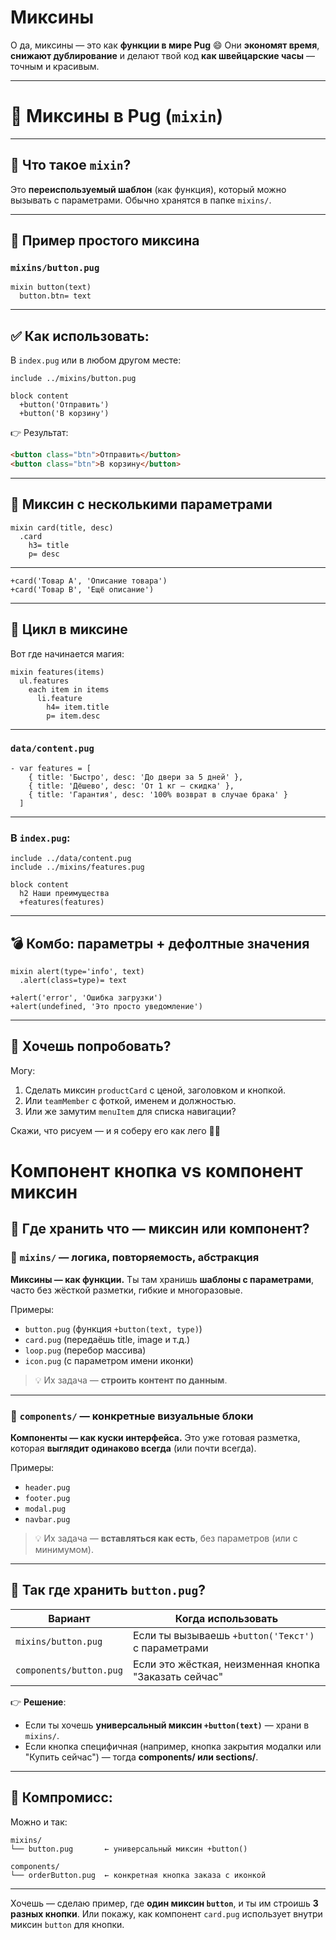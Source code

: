 # Миксины
О да, миксины — это как **функции в мире Pug** 😄 Они **экономят время**, **снижают дублирование** и делают твой код **как швейцарские часы** — точным и красивым.

---

# 🧠 Миксины в Pug (`mixin`)

---

## 🔧 Что такое `mixin`?
Это **переиспользуемый шаблон** (как функция), который можно вызывать с параметрами. Обычно хранятся в папке `mixins/`.

---

## 📄 Пример простого миксина

### `mixins/button.pug`

```pug
mixin button(text)
  button.btn= text
```

---

## ✅ Как использовать:

В `index.pug` или в любом другом месте:

```pug
include ../mixins/button.pug

block content
  +button('Отправить')
  +button('В корзину')
```

👉 Результат:

```html
<button class="btn">Отправить</button>
<button class="btn">В корзину</button>
```

---

## 🧩 Миксин с несколькими параметрами

```pug
mixin card(title, desc)
  .card
    h3= title
    p= desc
```

---

```pug
+card('Товар A', 'Описание товара')
+card('Товар B', 'Ещё описание')
```

---

## 🔁 Цикл в миксине

Вот где начинается магия:

```pug
mixin features(items)
  ul.features
    each item in items
      li.feature
        h4= item.title
        p= item.desc
```

---

### `data/content.pug`

```pug
- var features = [
    { title: 'Быстро', desc: 'До двери за 5 дней' },
    { title: 'Дёшево', desc: 'От 1 кг — скидка' },
    { title: 'Гарантия', desc: '100% возврат в случае брака' }
  ]
```

---

### В `index.pug`:

```pug
include ../data/content.pug
include ../mixins/features.pug

block content
  h2 Наши преимущества
  +features(features)
```

---

## 💣 Комбо: параметры + дефолтные значения

```pug
mixin alert(type='info', text)
  .alert(class=type)= text

+alert('error', 'Ошибка загрузки')
+alert(undefined, 'Это просто уведомление')
```

---

## 🧪 Хочешь попробовать?

Могу:

1. Сделать миксин `productCard` с ценой, заголовком и кнопкой.
2. Или `teamMember` с фоткой, именем и должностью.
3. Или же замутим `menuItem` для списка навигации?

Скажи, что рисуем — и я соберу его как лего 🔧🧱

# Компонент кнопка vs компонент миксин
## 🧩 **Где хранить что — миксин или компонент?**
### 🔹 `mixins/` — логика, повторяемость, абстракция

**Миксины — как функции.**
Ты там хранишь **шаблоны с параметрами**, часто без жёсткой разметки, гибкие и многоразовые.

Примеры:

* `button.pug` (функция `+button(text, type)`)
* `card.pug` (передаёшь title, image и т.д.)
* `loop.pug` (перебор массива)
* `icon.pug` (с параметром имени иконки)

> 💡 Их задача — **строить контент по данным**.

---

### 🔹 `components/` — конкретные визуальные блоки

**Компоненты — как куски интерфейса.**
Это уже готовая разметка, которая **выглядит одинаково всегда** (или почти всегда).

Примеры:

* `header.pug`
* `footer.pug`
* `modal.pug`
* `navbar.pug`

> 💡 Их задача — **вставляться как есть**, без параметров (или с минимумом).

---

## 🔁 Так где хранить `button.pug`?

| Вариант                 | Когда использовать                                    |
| ----------------------- | ----------------------------------------------------- |
| `mixins/button.pug`     | Если ты вызываешь `+button('Текст')` с параметрами    |
| `components/button.pug` | Если это жёсткая, неизменная кнопка "Заказать сейчас" |

👉 **Решение**:
* Если ты хочешь **универсальный миксин `+button(text)`** — храни в `mixins/`.
* Если кнопка специфичная (например, кнопка закрытия модалки или "Купить сейчас") — тогда **components/ или sections/**.

---

## 🔧 Компромисс:

Можно и так:

```
mixins/
└── button.pug       ← универсальный миксин +button()

components/
└── orderButton.pug  ← конкретная кнопка заказа с иконкой
```

---

Хочешь — сделаю пример, где **один миксин `button`**, и ты им строишь **3 разных кнопки**. Или покажу, как компонент `card.pug` использует внутри миксин `button` для кнопки.
